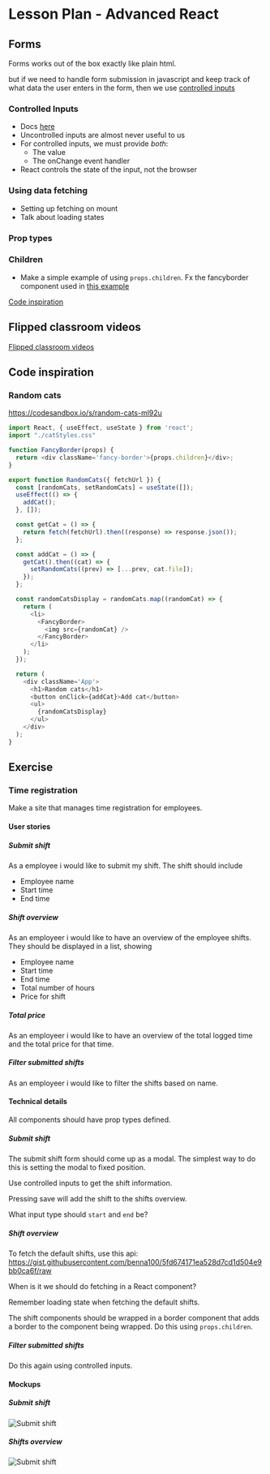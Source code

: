 # Lesson Plan - Advanced React

## Forms
Forms works out of the box exactly like plain html.

but if we need to handle form submission in javascript and keep track of what data the user enters in the form, then we use [controlled inputs](#controlled-inputs)

### Controlled Inputs
  - Docs [here](https://reactjs.org/docs/forms.html#controlled-components)
  - Uncontrolled inputs are almost never useful to us
  - For controlled inputs, we must provide _both_:
    - The value
    - The onChange event handler
  - React controls the state of the input, not the browser
### Using data fetching
  - Setting up fetching on mount
  - Talk about loading states
### Prop types
### Children
  - Make a simple example of using `props.children`. Fx the fancyborder component used in [this example](https://reactjs.org/docs/composition-vs-inheritance.html#containment)

[Code inspiration](#random-cats)

## Flipped classroom videos

[Flipped classroom videos](./preparation.md#flipped-classroom-videos)

## Code inspiration

### Random cats

https://codesandbox.io/s/random-cats-ml92u

```js
import React, { useEffect, useState } from 'react';
import "./catStyles.css"

function FancyBorder(props) {
  return <div className='fancy-border'>{props.children}</div>;
}

export function RandomCats({ fetchUrl }) {
  const [randomCats, setRandomCats] = useState([]);
  useEffect(() => {
    addCat();
  }, []);

  const getCat = () => {
    return fetch(fetchUrl).then((response) => response.json());
  };

  const addCat = () => {
    getCat().then((cat) => {
      setRandomCats((prev) => [...prev, cat.file]);
    });
  };

  const randomCatsDisplay = randomCats.map((randomCat) => {
    return (
      <li>
        <FancyBorder>
          <img src={randomCat} />
        </FancyBorder>
      </li>
    );
  });

  return (
    <div className='App'>
      <h1>Random cats</h1>
      <button onClick={addCat}>Add cat</button>
      <ul>
        {randomCatsDisplay}
      </ul>
    </div>
  );
}

```

## Exercise

### Time registration
Make a site that manages time registration for employees.

#### User stories

##### Submit shift
As a employee i would like to submit my shift. The shift should include
- Employee name
- Start time
- End time

##### Shift overview
As an employeer i would like to have an overview of the employee shifts. They should be displayed in a list, showing
- Employee name
- Start time
- End time
- Total number of hours
- Price for shift

##### Total price
As an employeer i would like to have an overview of the total logged time and the total price for that time.

##### Filter submitted shifts
As an employeer i would like to filter the shifts based on name.

#### Technical details

All components should have prop types defined.

##### Submit shift
The submit shift form should come up as a modal. The simplest way to do this is setting the modal to fixed position.

Use controlled inputs to get the shift information.

Pressing save will add the shift to the shifts overview.

What input type should `start` and `end` be?

##### Shift overview
To fetch the default shifts, use this api: https://gist.githubusercontent.com/benna100/5fd674171ea528d7cd1d504e9bb0ca6f/raw

When is it we should do fetching in a React component?

Remember loading state when fetching the default shifts.

The shift components should be wrapped in a border component that adds a border to the component being wrapped. Do this using `props.children`.

##### Filter submitted shifts
Do this again using controlled inputs.


#### Mockups

##### Submit shift
![Submit shift](assets/submit-shift.jpeg)


##### Shifts overview
![Submit shift](assets/shifts-overview.jpeg)
